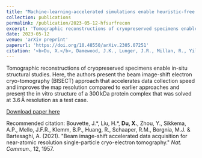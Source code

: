 ```yaml
---
title: "Machine-learning-accelerated simulations enable heuristic-free surface reconstruction"
collection: publications
permalink: /publication/2023-05-12-hfsurfrecon
excerpt: 'Tomographic reconstructions of cryopreserved specimens enable in-situ structural studies. Here, the authors present the beam image-shift electron cryo-tomography (BISECT) approach that accelerates data collection speed and improves the map resolution compared to earlier approaches and present the in vitro structure of a 300 kDa protein complex that was solved at 3.6 Å resolution as a test case.'
date: 2023-05-12
venue: 'arXiv preprint'
paperurl: 'https://doi.org/10.48550/arXiv.2305.07251'
citation: '<b>Du, X.</b>, Damewood, J.K., Lunger, J.R., Millan, R., Yildiz, B., Li, L., \& G\'omez-Bombarelli, R. (2023). &quot;Machine-learning-accelerated simulations enable heuristic-free surface reconstruction.&quot; arxiv:2305.07251'
---
```

Tomographic reconstructions of cryopreserved specimens enable in-situ structural studies. Here, the authors present the beam image-shift electron cryo-tomography (BISECT) approach that accelerates data collection speed and improves the map resolution compared to earlier approaches and present the in vitro structure of a 300 kDa protein complex that was solved at 3.6 Å resolution as a test case.

[Download paper here](/files/bisect.pdf)

Recommended citation: Bouvette, J.\*, Liu, H.\*, <b>Du, X.</b>, Zhou, Y., Sikkema, A.P., Mello, J.F.R., Klemm, B.P., Huang, R., Schaaper, R.M., Borgnia, M.J. & Bartesaghi, A. (2021). "Beam image-shift accelerated data acquisition for near-atomic resolution single-particle cryo-electron tomography." <i>Nat. Commun.</i>, 12, 1957.

<!-- ---
title: "Machine-learning-accelerated simulations enable heuristic-free surface reconstruction"
collection: publications
permalink: /publication/2023-05-12-hfsurfrecon
excerpt: 'Understanding material surfaces and interfaces is vital in applications like catalysis or electronics. Ab initio simulations, combining energies from electronic structure with statistical mechanics, can, in principle, predict the structure of material surfaces as a function of thermodynamic variables. However, accurate energy simulations are prohibitive when coupled to the vast phase space that must be statistically sampled. Here, we present a bi-faceted computational loop to predict surface phase diagrams of multi-component materials that accelerates both the energy scoring and statistical sampling methods. Fast, scalable, and data-efficient machine learning interatomic potentials are trained on high-throughput density-functional theory calculations through closed-loop active learning. Markov-chain Monte Carlo sampling in the semi-grand canonical ensemble is enabled by using virtual surface sites. The predicted surfaces for GaN(0001) and SrTiO3(001) are in agreement with past work and suggest that the proposed strategy can model complex material surfaces and discover previously unreported surface terminations.'
date: 2023-05-12
venue: 'arXiv preprint'
paperurl: 'https://doi.org/10.48550/arXiv.2305.07251'
citation: '<b>Du, X.</b>, Damewood, J.K., Lunger, J.R., Millan, R., Yildiz, B., Li, L., \& G\'omez-Bombarelli, R. (2023). &quot;Machine-learning-accelerated simulations enable heuristic-free surface reconstruction.&quot; arxiv:2305.07251'
---
Understanding material surfaces and interfaces is vital in applications like catalysis or electronics. Ab initio simulations, combining energies from electronic structure with statistical mechanics, can, in principle, predict the structure of material surfaces as a function of thermodynamic variables. However, accurate energy simulations are prohibitive when coupled to the vast phase space that must be statistically sampled. Here, we present a bi-faceted computational loop to predict surface phase diagrams of multi-component materials that accelerates both the energy scoring and statistical sampling methods. Fast, scalable, and data-efficient machine learning interatomic potentials are trained on high-throughput density-functional theory calculations through closed-loop active learning. Markov-chain Monte Carlo sampling in the semi-grand canonical ensemble is enabled by using virtual surface sites. The predicted surfaces for GaN(0001) and SrTiO3(001) are in agreement with past work and suggest that the proposed strategy can model complex material surfaces and discover previously unreported surface terminations.

[Download paper here](/files/bisect.pdf)

Recommended citation: <b>Du, X.</b>, Damewood, J.K., Lunger, J.R., Millan, R., Yildiz, B., Li, L., \& G\'omez-Bombarelli, R. (2023). "Machine-learning-accelerated simulations enable heuristic-free surface reconstruction." arxiv:2305.07251 -->